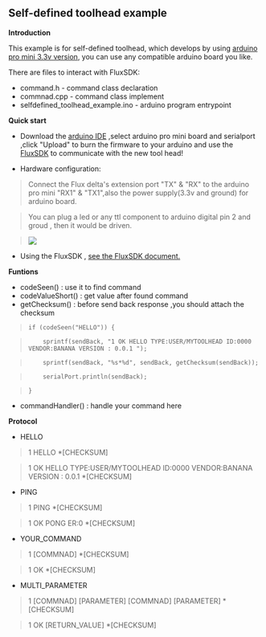 ## Self-defined toolhead example
**Introduction**

This example is for self-defined toolhead, which develops by using [arduino pro mini 3.3v version](https://www.arduino.cc/en/Main/ArduinoBoardProMini), you can use any 
compatible arduino board you like.

There are files to interact with FluxSDK:
* command.h - command class declaration
* commnad.cpp - command class implement
* selfdefined_toolhead_example.ino - arduino program entrypoint

**Quick start**

* Download the [arduino IDE](http://www.arduino.cc/en/Main/Software) ,select arduino pro mini board and serialport ,click "Upload" to burn the firmware to your arduino and use the [FluxSDK](http://dev.flux3dp.com/tutorials/toolhead_control.html#communicating-with-hardware-extensions) to communicate with the new tool head!

* Hardware configuration:

> Connect the Flux delta's extension port "TX" & "RX" to the arduino pro mini "RX1" & "TX1",also the power supply(3.3v and ground) for arduino board.

> You can plug a led or any ttl component to arduino digital pin 2 and groud , then it would be driven.

> ![](https://github.com/flux3dp/selfdefined_toolhead_example/blob/master/doc/pics/connection.png)

* Using the FluxSDK , [see the FluxSDK document.](http://dev.flux3dp.com/tutorials/toolhead_control.html#communicating-with-hardware-extensions)

**Funtions**
* codeSeen() : use it to find command
* codeValueShort() : get value after found command
* getChecksum() : before send back response ,you should attach the checksum

>     if (codeSeen("HELLO")) {

>         sprintf(sendBack, "1 OK HELLO TYPE:USER/MYTOOLHEAD ID:0000 VENDOR:BANANA VERSION : 0.0.1 ");

>         sprintf(sendBack, "%s*%d", sendBack, getChecksum(sendBack));

>         serialPort.println(sendBack);

>     }

* commandHandler() : handle your command here

**Protocol**
* HELLO

> 1 HELLO *[CHECKSUM]

> 1 OK HELLO TYPE:USER/MYTOOLHEAD ID:0000 VENDOR:BANANA VERSION : 0.0.1 *[CHECKSUM]

* PING

> 1 PING *[CHECKSUM]

> 1 OK PONG ER:0 *[CHECKSUM]

* YOUR_COMMAND

> 1 [COMMNAD] *[CHECKSUM]

> 1 OK *[CHECKSUM]

* MULTI_PARAMETER

> 1 [COMMNAD] [PARAMETER] [COMMNAD] [PARAMETER] *[CHECKSUM]

> 1 OK [RETURN_VALUE] *[CHECKSUM]
